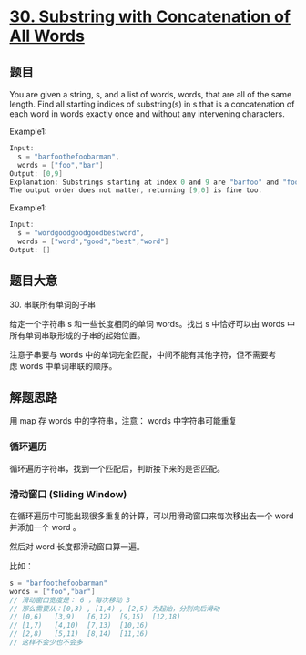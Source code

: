 # [30. Substring with Concatenation of All Words](https://leetcode.com/problems/substring-with-concatenation-of-all-words/)

## 题目

You are given a string, s, and a list of words, words, that are all of the same length. Find all starting indices of substring(s) in s that is a concatenation of each word in words exactly once and without any intervening characters.

Example1:

```c
Input:
  s = "barfoothefoobarman",
  words = ["foo","bar"]
Output: [0,9]
Explanation: Substrings starting at index 0 and 9 are "barfoo" and "foobar" respectively.
The output order does not matter, returning [9,0] is fine too.
```

Example1:

```c
Input:
  s = "wordgoodgoodgoodbestword",
  words = ["word","good","best","word"]
Output: []
```

## 题目大意

30\. 串联所有单词的子串

给定一个字符串 s 和一些长度相同的单词 words。找出 s 中恰好可以由 words 中所有单词串联形成的子串的起始位置。

注意子串要与 words 中的单词完全匹配，中间不能有其他字符，但不需要考虑 words 中单词串联的顺序。

## 解题思路

用 map 存 words 中的字符串，注意： words 中字符串可能重复

### 循环遍历

循环遍历字符串，找到一个匹配后，判断接下来的是否匹配。

### 滑动窗口 (Sliding Window)

在循环遍历中可能出现很多重复的计算，可以用滑动窗口来每次移出去一个 word 并添加一个 word 。

然后对 word 长度都滑动窗口算一遍。

比如：

```go
s = "barfoothefoobarman"
words = ["foo","bar"]
// 滑动窗口宽度是： 6 ，每次移动 3
// 那么需要从：[0,3) , [1,4) , [2,5) 为起始，分别向后滑动
// [0,6)   [3,9)   [6,12)  [9,15)  [12,18)
// [1,7)   [4,10)  [7,13)  [10,16)
// [2,8)   [5,11)  [8,14)  [11,16)
// 这样不会少也不会多
```
